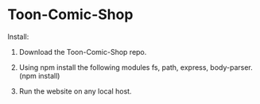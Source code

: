 # Toon-Comic-Shop

Install: 

1. Download the Toon-Comic-Shop repo.

2. Using npm install the following modules fs, path, express, body-parser.
(npm install)

3. Run the website on any local host.
